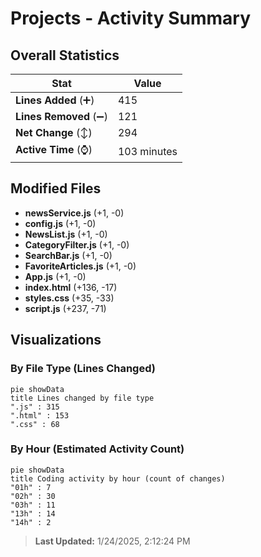 # Projects - Activity Summary 

## Overall Statistics

| Stat                   | Value                                                             |
| ---------------------- | ----------------------------------------------------------------- |
| **Lines Added** (➕)   | 415                                          |
| **Lines Removed** (➖) | 121                                        |
| **Net Change** (↕)    | 294                |
| **Active Time** (⌚)   | 103 minutes |


## Modified Files
- **newsService.js** (+1, -0)
- **config.js** (+1, -0)
- **NewsList.js** (+1, -0)
- **CategoryFilter.js** (+1, -0)
- **SearchBar.js** (+1, -0)
- **FavoriteArticles.js** (+1, -0)
- **App.js** (+1, -0)
- **index.html** (+136, -17)
- **styles.css** (+35, -33)
- **script.js** (+237, -71)

## Visualizations

### By File Type (Lines Changed)

```mermaid
pie showData
title Lines changed by file type
".js" : 315
".html" : 153
".css" : 68
```

### By Hour (Estimated Activity Count)

```mermaid
pie showData
title Coding activity by hour (count of changes)
"01h" : 7
"02h" : 30
"03h" : 11
"13h" : 14
"14h" : 2
```


> **Last Updated:** 1/24/2025, 2:12:24 PM